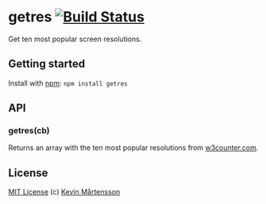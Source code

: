 # getres [![Build Status](https://secure.travis-ci.org/kevva/getres.png?branch=master)](http://travis-ci.org/kevva/getres)

Get ten most popular screen resolutions.

## Getting started

Install with [npm](https://npmjs.org/package/getres): `npm install getres`

## API

### getres(cb)

Returns an array with the ten most popular resolutions from [w3counter.com](http://www.w3counter.com/globalstats.php).

## License

[MIT License](http://en.wikipedia.org/wiki/MIT_License) (c) [Kevin Mårtensson](https://github.com/kevva)
